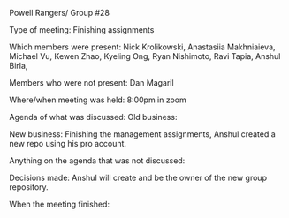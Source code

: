 Powell Rangers/ Group #28


Type of meeting: Finishing assignments

Which members were present: Nick Krolikowski, Anastasiia Makhniaieva, Michael Vu, Kewen Zhao, Kyeling Ong, Ryan Nishimoto, Ravi Tapia, Anshul Birla,

Members who were not present: Dan Magaril

Where/when meeting was held: 8:00pm in zoom

Agenda of what was discussed:
Old business: 

New business: Finishing the management assignments, Anshul created a new repo using his pro account.

Anything on the agenda that was not discussed: 

Decisions made: Anshul will create and be the owner of the new group repository.

When the meeting finished: 



